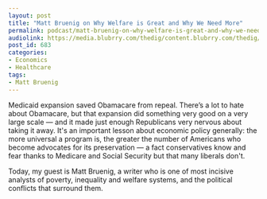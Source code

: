 ```yaml
---
layout: post
title: "Matt Bruenig on Why Welfare is Great and Why We Need More"
permalink: podcast/matt-bruenig-on-why-welfare-is-great-and-why-we-need-more
audiolink: https://media.blubrry.com/thedig/content.blubrry.com/thedig/The_Dig-EP18-Bruenig.mp3
post_id: 683
categories: 
- Economics
- Healthcare
tags: 
- Matt Bruenig
---
```


Medicaid expansion saved Obamacare from repeal. There’s a lot to hate about Obamacare, but that expansion did something very good on a very large scale — and it made just enough Republicans very nervous about taking it away. It's an important lesson about economic policy generally: the more universal a program is, the greater the number of Americans who become advocates for its preservation — a fact conservatives know and fear thanks to Medicare and Social Security but that many liberals don't.
 
Today, my guest is Matt Bruenig, a writer who is one of most incisive analysts of poverty, inequality and welfare systems, and the political conflicts that surround them.